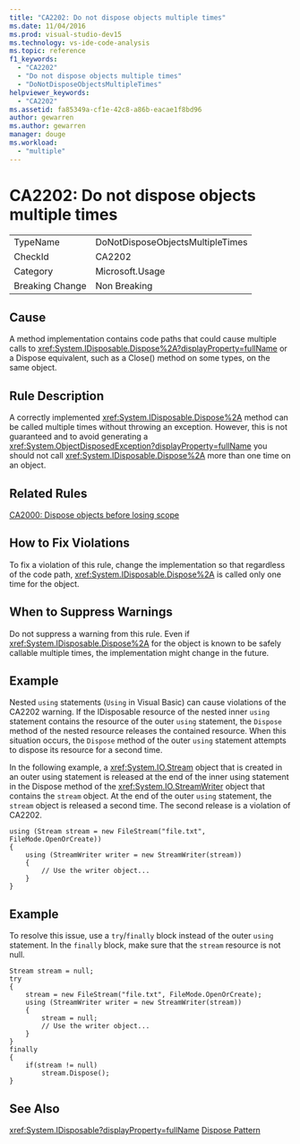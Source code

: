 ```yaml
---
title: "CA2202: Do not dispose objects multiple times"
ms.date: 11/04/2016
ms.prod: visual-studio-dev15
ms.technology: vs-ide-code-analysis
ms.topic: reference
f1_keywords:
  - "CA2202"
  - "Do not dispose objects multiple times"
  - "DoNotDisposeObjectsMultipleTimes"
helpviewer_keywords:
  - "CA2202"
ms.assetid: fa85349a-cf1e-42c8-a86b-eacae1f8bd96
author: gewarren
ms.author: gewarren
manager: douge
ms.workload:
  - "multiple"
---
```

# CA2202: Do not dispose objects multiple times
|||
|-|-|
|TypeName|DoNotDisposeObjectsMultipleTimes|
|CheckId|CA2202|
|Category|Microsoft.Usage|
|Breaking Change|Non Breaking|

## Cause
 A method implementation contains code paths that could cause multiple calls to <xref:System.IDisposable.Dispose%2A?displayProperty=fullName> or a Dispose equivalent, such as a Close() method on some types, on the same object.

## Rule Description
 A correctly implemented <xref:System.IDisposable.Dispose%2A> method can be called multiple times without throwing an exception. However, this is not guaranteed and to avoid generating a <xref:System.ObjectDisposedException?displayProperty=fullName> you should not call <xref:System.IDisposable.Dispose%2A> more than one time on an object.

## Related Rules
 [CA2000: Dispose objects before losing scope](../code-quality/ca2000-dispose-objects-before-losing-scope.md)

## How to Fix Violations
 To fix a violation of this rule, change the implementation so that regardless of the code path, <xref:System.IDisposable.Dispose%2A> is called only one time for the object.

## When to Suppress Warnings
 Do not suppress a warning from this rule. Even if <xref:System.IDisposable.Dispose%2A> for the object is known to be safely callable multiple times, the implementation might change in the future.

## Example
 Nested `using` statements (`Using` in Visual Basic) can cause violations of the CA2202 warning. If the IDisposable resource of the nested inner `using` statement contains the resource of the outer `using` statement, the `Dispose` method of the nested resource releases the contained resource. When this situation occurs, the `Dispose` method of the outer `using` statement attempts to dispose its resource for a second time.

 In the following example, a <xref:System.IO.Stream> object that is created in an outer using statement is released at the end of the inner using statement in the Dispose method of the <xref:System.IO.StreamWriter> object that contains the `stream` object. At the end of the outer `using` statement, the `stream` object is released a second time. The second release is a violation of CA2202.

```
using (Stream stream = new FileStream("file.txt", FileMode.OpenOrCreate))
{
    using (StreamWriter writer = new StreamWriter(stream))
    {
        // Use the writer object...
    }
}

```

## Example
 To resolve this issue, use a `try`/`finally` block instead of the outer `using` statement. In the `finally` block, make sure that the `stream` resource is not null.

```
Stream stream = null;
try
{
    stream = new FileStream("file.txt", FileMode.OpenOrCreate);
    using (StreamWriter writer = new StreamWriter(stream))
    {
        stream = null;
        // Use the writer object...
    }
}
finally
{
    if(stream != null)
        stream.Dispose();
}

```

## See Also
 <xref:System.IDisposable?displayProperty=fullName>
 [Dispose Pattern](/dotnet/standard/design-guidelines/dispose-pattern)